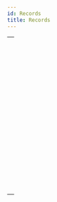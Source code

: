```yaml
---
id: Records
title: Records
---
```

||
|---|
|[<!-- INCLUDE #_command_.CREATE RECORD.Syntax -->](../../commands-legacy/create-record.md)<br/>|
|[<!-- INCLUDE #_command_.DELETE RECORD.Syntax -->](../../commands-legacy/delete-record.md)<br/>|
|[<!-- INCLUDE #_command_.DISPLAY RECORD.Syntax -->](../../commands-legacy/display-record.md)<br/>|
|[<!-- INCLUDE #_command_.DUPLICATE RECORD.Syntax -->](../../commands-legacy/duplicate-record.md)<br/>|
|[<!-- INCLUDE #_command_.GOTO RECORD.Syntax -->](../../commands-legacy/goto-record.md)<br/>|
|[<!-- INCLUDE #_command_.Is new record.Syntax -->](../../commands-legacy/is-new-record.md)<br/>|
|[<!-- INCLUDE #_command_.Is record loaded.Syntax -->](../../commands-legacy/is-record-loaded.md)<br/>|
|[<!-- INCLUDE #_command_.Modified record.Syntax -->](../../commands-legacy/modified-record.md)<br/>|
|[<!-- INCLUDE #_command_.POP RECORD.Syntax -->](../../commands-legacy/pop-record.md)<br/>|
|[<!-- INCLUDE #_command_.PUSH RECORD.Syntax -->](../../commands-legacy/push-record.md)<br/>|
|[<!-- INCLUDE #_command_.Record number.Syntax -->](../../commands-legacy/record-number.md)<br/>|
|[<!-- INCLUDE #_command_.Records in table.Syntax -->](../../commands-legacy/records-in-table.md)<br/>|
|[<!-- INCLUDE #_command_.SAVE RECORD.Syntax -->](../../commands-legacy/save-record.md)<br/>|
|[<!-- INCLUDE #_command_.Sequence number.Syntax -->](../../commands-legacy/sequence-number.md)<br/>|
